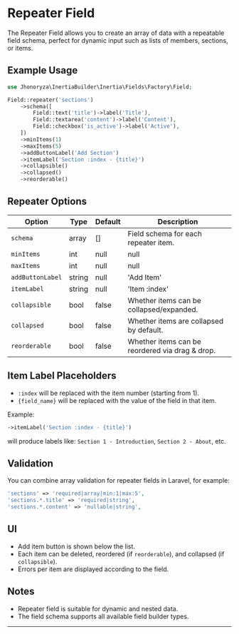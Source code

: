# Repeater Field

The Repeater Field allows you to create an array of data with a repeatable field schema, perfect for dynamic input such as lists of members, sections, or items.

## Example Usage

```php
use Jhonoryza\InertiaBuilder\Inertia\Fields\Factory\Field;

Field::repeater('sections')
    ->schema([
        Field::text('title')->label('Title'),
        Field::textarea('content')->label('Content'),
        Field::checkbox('is_active')->label('Active'),
    ])
    ->minItems(1)
    ->maxItems(5)
    ->addButtonLabel('Add Section')
    ->itemLabel('Section :index - {title}')
    ->collapsible()
    ->collapsed()
    ->reorderable()
```

## Repeater Options

| Option            | Type         | Default        | Description                                                                                 |
|-------------------|--------------|---------------|---------------------------------------------------------------------------------------------|
| `schema`          | array        | []            | Field schema for each repeater item.                                                        |
| `minItems`        | int|null     | null          | Minimum number of items required.                                                           |
| `maxItems`        | int|null     | null          | Maximum number of items allowed.                                                            |
| `addButtonLabel`  | string|null  | 'Add Item'    | Label for the button to add a new item.                                                     |
| `itemLabel`       | string|null  | 'Item :index' | Label for each item, supports `:index` and `{field_name}` placeholders.                     |
| `collapsible`     | bool         | false         | Whether items can be collapsed/expanded.                                                    |
| `collapsed`       | bool         | false         | Whether items are collapsed by default.                                                     |
| `reorderable`     | bool         | false         | Whether items can be reordered via drag & drop.                                             |

## Item Label Placeholders

- `:index` will be replaced with the item number (starting from 1).
- `{field_name}` will be replaced with the value of the field in that item.

Example:
```php
->itemLabel('Section :index - {title}')
```
will produce labels like: `Section 1 - Introduction`, `Section 2 - About`, etc.

## Validation

You can combine array validation for repeater fields in Laravel, for example:
```php
'sections' => 'required|array|min:1|max:5',
'sections.*.title' => 'required|string',
'sections.*.content' => 'nullable|string',
```

## UI

- Add item button is shown below the list.
- Each item can be deleted, reordered (if `reorderable`), and collapsed (if `collapsible`).
- Errors per item are displayed according to the field.

## Notes

- Repeater field is suitable for dynamic and nested data.
- The field schema supports all available field builder types.

---
